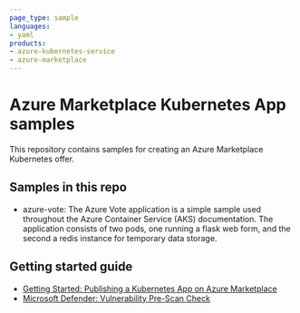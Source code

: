 ```yaml
---
page_type: sample
languages:
- yaml
products:
- azure-kubernetes-service
- azure-marketplace
---
```


# Azure Marketplace Kubernetes App samples

This repository contains samples for creating an Azure Marketplace Kubernetes offer. 

## Samples in this repo

- azure-vote: The Azure Vote application is a simple sample used throughout the Azure Container Service (AKS) documentation. The application consists of two pods, one running a flask web form, and the second a redis instance for temporary data storage.

## Getting started guide

- [Getting Started: Publishing a Kubernetes App on Azure Marketplace](getting-started/GettingStarted.md)
- [Microsoft Defender: Vulnerability Pre-Scan Check](getting-started/Vulnerability-Scan.md)
